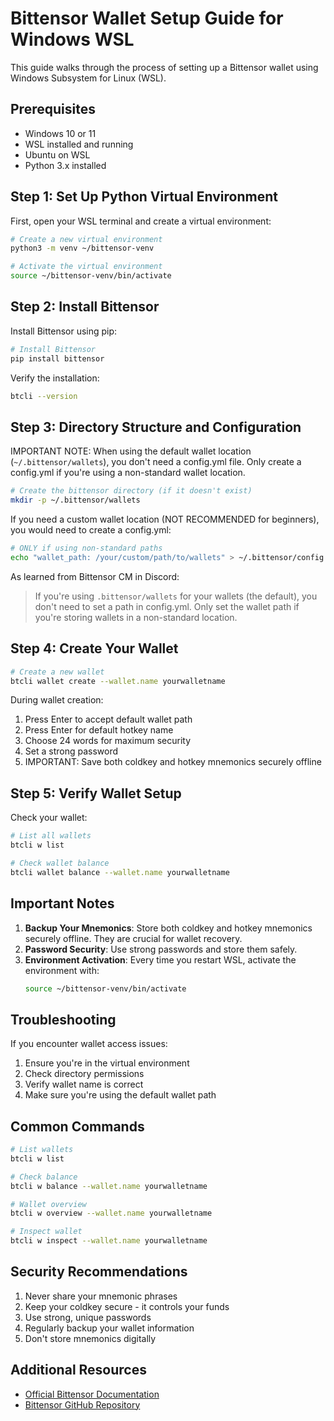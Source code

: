 # Bittensor Wallet Setup Guide for Windows WSL

This guide walks through the process of setting up a Bittensor wallet using Windows Subsystem for Linux (WSL).

## Prerequisites

- Windows 10 or 11
- WSL installed and running
- Ubuntu on WSL
- Python 3.x installed

## Step 1: Set Up Python Virtual Environment

First, open your WSL terminal and create a virtual environment:

```bash
# Create a new virtual environment
python3 -m venv ~/bittensor-venv

# Activate the virtual environment
source ~/bittensor-venv/bin/activate
```

## Step 2: Install Bittensor

Install Bittensor using pip:

```bash
# Install Bittensor
pip install bittensor
```

Verify the installation:
```bash
btcli --version
```

## Step 3: Directory Structure and Configuration

IMPORTANT NOTE: When using the default wallet location (`~/.bittensor/wallets`), you don't need a config.yml file. Only create a config.yml if you're using a non-standard wallet location.

```bash
# Create the bittensor directory (if it doesn't exist)
mkdir -p ~/.bittensor/wallets
```

If you need a custom wallet location (NOT RECOMMENDED for beginners), you would need to create a config.yml:
```bash
# ONLY if using non-standard paths
echo "wallet_path: /your/custom/path/to/wallets" > ~/.bittensor/config.yml
```

As learned from Bittensor CM in Discord:
> If you're using `.bittensor/wallets` for your wallets (the default), you don't need to set a path in config.yml. Only set the wallet path if you're storing wallets in a non-standard location.

## Step 4: Create Your Wallet

```bash
# Create a new wallet
btcli wallet create --wallet.name yourwalletname
```

During wallet creation:
1. Press Enter to accept default wallet path
2. Press Enter for default hotkey name
3. Choose 24 words for maximum security
4. Set a strong password
5. IMPORTANT: Save both coldkey and hotkey mnemonics securely offline

## Step 5: Verify Wallet Setup

Check your wallet:
```bash
# List all wallets
btcli w list

# Check wallet balance
btcli wallet balance --wallet.name yourwalletname
```

## Important Notes

1. **Backup Your Mnemonics**: Store both coldkey and hotkey mnemonics securely offline. They are crucial for wallet recovery.
2. **Password Security**: Use strong passwords and store them safely.
3. **Environment Activation**: Every time you restart WSL, activate the environment with:
   ```bash
   source ~/bittensor-venv/bin/activate
   ```

## Troubleshooting

If you encounter wallet access issues:
1. Ensure you're in the virtual environment
2. Check directory permissions
3. Verify wallet name is correct
4. Make sure you're using the default wallet path

## Common Commands

```bash
# List wallets
btcli w list

# Check balance
btcli w balance --wallet.name yourwalletname

# Wallet overview
btcli w overview --wallet.name yourwalletname

# Inspect wallet
btcli w inspect --wallet.name yourwalletname
```

## Security Recommendations

1. Never share your mnemonic phrases
2. Keep your coldkey secure - it controls your funds
3. Use strong, unique passwords
4. Regularly backup your wallet information
5. Don't store mnemonics digitally

## Additional Resources

- [Official Bittensor Documentation](https://docs.bittensor.com/)
- [Bittensor GitHub Repository](https://github.com/opentensor/bittensor)